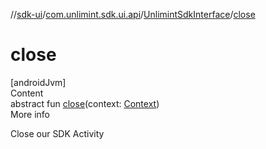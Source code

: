 //[sdk-ui](../../../index.md)/[com.unlimint.sdk.ui.api](../index.md)/[UnlimintSdkInterface](index.md)/[close](close.md)



# close  
[androidJvm]  
Content  
abstract fun [close](close.md)(context: [Context](https://developer.android.com/reference/kotlin/android/content/Context.html))  
More info  


Close our SDK Activity

  



